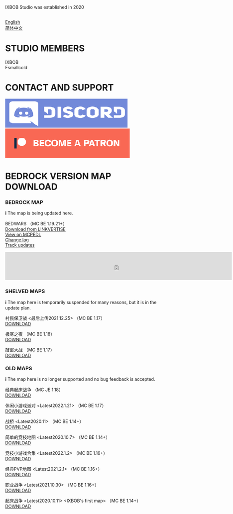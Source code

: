 IXBOB Studio was established in 2020

<br/><a href="http://ixbob.github.io">English</a>
<br/><a href="http://ixbob.github.io/zh/zh">简体中文</a>

# STUDIO MEMBERS

IXBOB
<br/>Fsmallcold

# CONTACT AND SUPPORT

[<img src="./discord_button.png">](https://discord.gg/RascQTuaRn)
[<img src="./patreon_button.png">](https://www.patreon.com/bedwars_created_by_IXBOB)


# BEDROCK VERSION MAP DOWNLOAD

### BEDROCK MAP
𝐢 The map is being updated here.

BEDWARS （MC BE 1.19.21+）
<br/><a href="https://link-target.net/485048/bed-wars-v121-by-ixbob" target="_blank">Download from LINKVERTISE</a>
<br/><a href="https://mcpedl.com/bed-wars-created-by-ixbob/">View on MCPEDL</a>
<br/><a href="http://ixbob.github.io/changelog/map1.html" target="_blank">Change log</a>
<br/><a href="https://github.com/IXBOB/bedwarsBE" target="_blank">Track updates</a>
<div style="position: relative;"><iframe src="https://publisher.linkvertise.com/cdn/ads/LV-728x90/index.html" frameborder="0" height="90" width="728"></iframe><a href="https://publisher.linkvertise.com/ac/485048" target="_blank" style="position: absolute; top: 0; bottom: 0; left: 0; right: 0;"></a></div>



### SHELVED MAPS
𝐢 The map here is temporarily suspended for many reasons, but it is in the update plan.

村民保卫战 <最后上传2021.12.25> （MC BE 1.17）
<br/><a href="http://ixbob.github.io/download/download4.html" target="_blank">DOWNLOAD</a>
<br/>

极寒之夜 （MC BE 1.18）
<br/><a href="http://ixbob.github.io/download/download6.html" target="_blank">DOWNLOAD</a>
<br/>

敲窗大战 （MC BE 1.17）
<br/><a href="http://ixbob.github.io/download/download2.html" target="_blank">DOWNLOAD</a>
<br/>

### OLD MAPS
𝐢 The map here is no longer supported and no bug feedback is accepted.

经典起床战争 （MC JE 1.18）
<br/><a href="https://github.com/IXBOB/IXBOB.github.io/releases/tag/%E7%BB%8F%E5%85%B8%E8%B5%B7%E5%BA%8A%E6%88%98%E4%BA%89(java)-alpha0.1" target="_blank">DOWNLOAD</a>
<br/>

休闲小游戏派对 <Latest2022.1.21> （MC BE 1.17）
<br/><a href="http://ixbob.github.io/download/download3.html" target="_blank">DOWNLOAD</a>
<br/>

战桥 <Latest2020.11> （MC BE 1.14+）
<br/><a href="http://ixbob.github.io/download/download5.html" target="_blank">DOWNLOAD</a>
<br/>

简单的竞技地图 <Latest2020.10.7> （MC BE 1.14+）
<br/><a href="http://ixbob.github.io/download/download7.html" target="_blank">DOWNLOAD</a>
<br/>

竞技小游戏合集 <Latest2022.1.2> <The new version is suspected to be damaged and lost> （MC BE 1.16+）
<br/><a href="http://ixbob.github.io/download/download8.html" target="_blank">DOWNLOAD</a>
<br/>

经典PVP地图 <Latest2021.2.1> （MC BE 1.16+）
<br/><a href="http://ixbob.github.io/download/download9.html" target="_blank">DOWNLOAD</a>
<br/>

职业战争 <Latest2021.10.30> （MC BE 1.16+）
<br/><a href="http://ixbob.github.io/download/download10.html" target="_blank">DOWNLOAD</a>
<br/>

起床战争 <Latest2020.10.11> <IXBOB's first map> （MC BE 1.14+）
<br/><a href="http://ixbob.github.io/download/download11.html" target="_blank">DOWNLOAD</a>
<br/>
